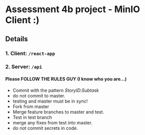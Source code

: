 # Assessment 4b project - MinIO Client :)

## Details

### 1. Client: `/react-app`


### 2. Server: `/api`


#### Please FOLLOW THE RULES GUY (I know who you are...)
- Commit with the pattern *StoryID*:*Subtask* 
- do not commit to master.
- testing and master must be in sync!
- Fork from master
- Merge feature branches to master and test.
- Test in test branch 
- merge any fixes from test into master.
- do not commit secrets in code.

